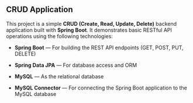 CRUD Application
----------------

This project is a simple **CRUD (Create, Read, Update, Delete)** backend application built with **Spring Boot**. It demonstrates basic RESTful API operations using the following technologies:

*   **Spring Boot** — For building the REST API endpoints (GET, POST, PUT, DELETE)
    
*   **Spring Data JPA** — For database access and ORM
    
*   **MySQL** — As the relational database
    
*   **MySQL Connector** — For connecting the Spring Boot application to the MySQL database
